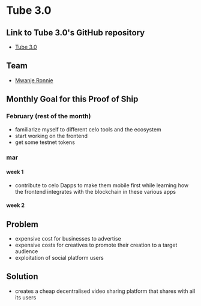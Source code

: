 # Tube 3.0

## Link to Tube 3.0's GitHub repository 

- [Tube 3.0](https://github.com/mwanjeronie/Proof-of-Ship)

## Team 

- [Mwanje Ronnie](https://github.com/mwanjeronie)

<!-- ## Former Participation in Celo Hackathons

- Link to hackathon submissions -->

## Monthly Goal for this Proof of Ship

### February (rest of the month)
  - familiarize myself to different celo tools and the ecosystem
  - start working on the frontend 
  - get some testnet tokens
### mar
#### week 1
  - contribute to celo Dapps to make them mobile first while learning how the frontend integrates with the blockchain in these various apps
#### week 2  

<!-- ### Detailed description of the work you did this month during the contest

- Link to PR for feature 1
- Link to PR for feature 2 -->

## Problem

- expensive cost for businesses to advertise
- expensive costs for creatives to promote their creation to a target audience
- exploitation of social platform users



## Solution

- creates a cheap decentralised video sharing platform that shares with all its users

<!-- ## Architecture

- What is your tech stack?
- High level overview of your project architecture -->

<!-- ## Deployed Contract Addresses on Celo

- Contract Address on Celo or Celo Alfajores Testnet.
- NOTE: Our AI Agent Judge tracks transactions on deployed contracts. Contracts are required in order to receive monthly rewards.   -->